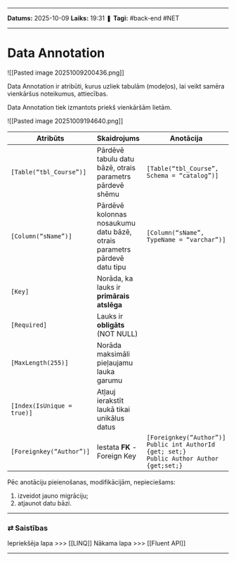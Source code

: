 ___

**Datums:** 2025-10-09
**Laiks:** 19:31
❚ **Tagi:** #back-end #NET 

---
# Data Annotation

![[Pasted image 20251009200436.png]]

Data Annotation ir atribūti, kurus uzliek tabulām (modeļos), lai veikt samēra vienkāršus noteikumus, attiecības.

Data Annotation tiek izmantots priekš vienkāršām lietām.

![[Pasted image 20251009194640.png]]


| Atribūts                   | Skaidrojums                                                              | Anotācija                                                                                          |
| -------------------------- | ------------------------------------------------------------------------ | -------------------------------------------------------------------------------------------------- |
| `[Table(“tbl_Course”)]`    | Pārdēvē tabulu datu bāzē, otrais parametrs pārdevē shēmu                 | `[Table(“tbl_Course”, Schema = “catalog”)]`                                                        |
| `[Column(“sName”)]`        | Pārdēvē kolonnas nosaukumu datu bāzē, otrais parametrs pārdevē datu tipu | `[Column(“sName”, TypeName = “varchar”)]`                                                          |
| `[Key]`                    | Norāda, ka lauks ir **primārais atslēga**                                |                                                                                                    |
| `[Required]`               | Lauks ir **obligāts** (NOT NULL)                                         |                                                                                                    |
| `[MaxLength(255)]`         | Norāda maksimāli pieļaujamu lauka garumu                                 |                                                                                                    |
| `[Index(IsUnique = true)]` | Atļauj ierakstīt laukā tikai unikālus datus                              |                                                                                                    |
| `[Foreignkey(“Author”)]`   | Iestata **FK** - Foreign Key                                             | `[Foreignkey(“Author”)]`<br>`Public int AuthorId {get; set;}`<br>`Public Author Author {get;set;}` |
Pēc anotāciju pieienošanas, modifikācijām, nepieciešams:

1. izveidot jauno migrāciju;
2. atjaunot datu bāzi.

---
### ⇄ Saistības

Iepriekšēja lapa >>> [[LINQ]]
Nākama lapa >>> [[Fluent API]]

---